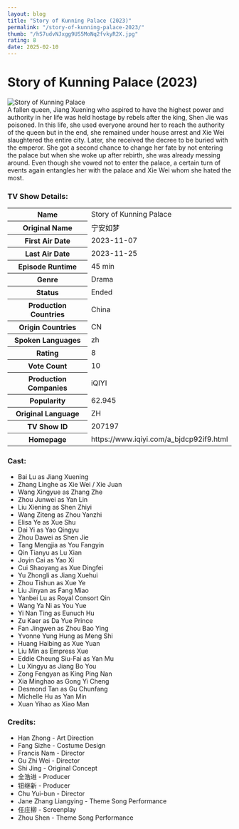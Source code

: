 ```yaml
---
layout: blog
title: "Story of Kunning Palace (2023)"
permalink: "/story-of-kunning-palace-2023/"
thumb: "/hS7udvNJxgg9US5MoNq2fvkyR2X.jpg"
rating: 8
date: 2025-02-10
---
```

<h1 class="title">Story of Kunning Palace (2023)</h1><div class="poster"><img src="{{ site.imglink }}/hS7udvNJxgg9US5MoNq2fvkyR2X.jpg" class="img-fluid my-3" alt="Story of Kunning Palace"/></div><div class="plot">A fallen queen, Jiang Xuening who aspired to have the highest power and authority in her life was held hostage by rebels after the king, Shen Jie was poisoned. In this life, she used everyone around her to reach the authority of the queen but in the end, she remained under house arrest and Xie Wei slaughtered the entire city. Later, she received the decree to be buried with the emperor. She got a second chance to change her fate by not entering the palace but when she woke up after rebirth, she was already messing around. Even though she vowed not to enter the palace, a certain turn of events again entangles her with the palace and Xie Wei whom she hated the most.</div><h3>TV Show Details:</h3><table class="table table-bordered details"><tr><th>Name</th><td>Story of Kunning Palace</td></tr><tr><th>Original Name</th><td>宁安如梦</td></tr><tr><th>First Air Date</th><td>2023-11-07</td></tr><tr><th>Last Air Date</th><td>2023-11-25</td></tr><tr><th>Episode Runtime</th><td>45 min</td></tr><tr><th>Genre</th><td>Drama</td></tr><tr><th>Status</th><td>Ended</td></tr><tr><th>Production Countries</th><td>China</td></tr><tr><th>Origin Countries</th><td>CN</td></tr><tr><th>Spoken Languages</th><td>zh</td></tr><tr><th>Rating</th><td>8</td></tr><tr><th>Vote Count</th><td>10</td></tr><tr><th>Production Companies</th><td>iQIYI</td></tr><tr><th>Popularity</th><td>62.945</td></tr><tr><th>Original Language</th><td>ZH</td></tr><tr><th>TV Show ID</th><td>207197</td></tr><tr><th>Homepage</th><td>https://www.iqiyi.com/a_bjdcp92if9.html</td></tr></table><h3>Cast:</h3><ul class="list-group cast"><li>Bai Lu as Jiang Xuening</li><li>Zhang Linghe as Xie Wei / Xie Juan</li><li>Wang Xingyue as Zhang Zhe</li><li>Zhou Junwei as Yan Lin</li><li>Liu Xiening as Shen Zhiyi</li><li>Wang Ziteng as Zhou Yanzhi</li><li>Elisa Ye as Xue Shu</li><li>Dai Yi as Yao Qingyu</li><li>Zhou Dawei as Shen Jie</li><li>Tang Mengjia as You Fangyin</li><li>Qin Tianyu as Lu Xian</li><li>Joyin Cai as Yao Xi</li><li>Cui Shaoyang as Xue Dingfei</li><li>Yu Zhongli as Jiang Xuehui</li><li>Zhou Tishun as Xue Ye</li><li>Liu Jinyan as Fang Miao</li><li>Yanbei Lu as Royal Consort Qin</li><li>Wang Ya Ni as You Yue</li><li>Yi Nan Ting as Eunuch Hu</li><li>Zu Kaer as Da Yue Prince</li><li>Fan Jingwen as Zhou Bao Ying</li><li>Yvonne Yung Hung as Meng Shi</li><li>Huang Haibing as Xue Yuan</li><li>Liu Min as Empress Xue</li><li>Eddie Cheung Siu-Fai as Yan Mu</li><li>Lu Xingyu as Jiang Bo You</li><li>Zong Fengyan as King Ping Nan</li><li>Xia Minghao as Gong Yi Cheng</li><li>Desmond Tan as Gu Chunfang</li><li>Michelle Hu as Yan Min</li><li>Xuan Yihao as Xiao Man</li></ul><h3>Credits:</h3><ul class="list-group crew"><li>Han Zhong - Art Direction</li><li>Fang Sizhe - Costume Design</li><li>Francis Nam - Director</li><li>Gu Zhi Wei - Director</li><li>Shi Jing - Original Concept</li><li>全浩进 - Producer</li><li>钮继新 - Producer</li><li>Chu Yui-bun - Director</li><li>Jane Zhang Liangying - Theme Song Performance</li><li>任庄柳 - Screenplay</li><li>Zhou Shen - Theme Song Performance</li></ul>